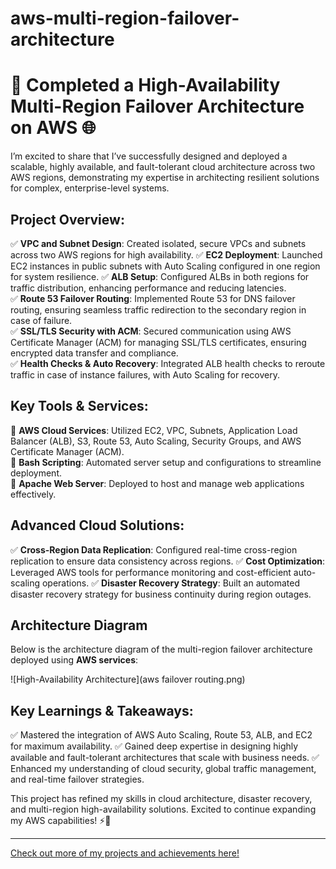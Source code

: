 # aws-multi-region-failover-architecture

# 🚀 Completed a High-Availability Multi-Region Failover Architecture on AWS 🌐

I’m excited to share that I’ve successfully designed and deployed a scalable, highly available, and fault-tolerant cloud architecture across two AWS regions, demonstrating my expertise in architecting resilient solutions for complex, enterprise-level systems. 

## Project Overview:
✅ **VPC and Subnet Design**: Created isolated, secure VPCs and subnets across two AWS regions for high availability. 
✅ **EC2 Deployment**: Launched EC2 instances in public subnets with Auto Scaling configured in one region for system resilience. 
✅ **ALB Setup**: Configured ALBs in both regions for traffic distribution, enhancing performance and reducing latencies.  
✅ **Route 53 Failover Routing**: Implemented Route 53 for DNS failover routing, ensuring seamless traffic redirection to the secondary region in case of failure.  
✅ **SSL/TLS Security with ACM**: Secured communication using AWS Certificate Manager (ACM) for managing SSL/TLS certificates, ensuring encrypted data transfer and compliance.  
✅ **Health Checks & Auto Recovery**: Integrated ALB health checks to reroute traffic in case of instance failures, with Auto Scaling for recovery. 

## Key Tools & Services:
🌟 **AWS Cloud Services**: Utilized EC2, VPC, Subnets, Application Load Balancer (ALB), S3, Route 53, Auto Scaling, Security Groups, and AWS Certificate Manager (ACM).  
🌟 **Bash Scripting**: Automated server setup and configurations to streamline deployment.  
🌟 **Apache Web Server**: Deployed to host and manage web applications effectively.

## Advanced Cloud Solutions:
✅ **Cross-Region Data Replication**: Configured real-time cross-region replication to ensure data consistency across regions. 
✅ **Cost Optimization**: Leveraged AWS tools for performance monitoring and cost-efficient auto-scaling operations. 
✅ **Disaster Recovery Strategy**: Built an automated disaster recovery strategy for business continuity during region outages. 

## Architecture Diagram

Below is the architecture diagram of the multi-region failover architecture deployed using **AWS services**:

![High-Availability Architecture](aws failover routing.png)

## Key Learnings & Takeaways:
✅ Mastered the integration of AWS Auto Scaling, Route 53, ALB, and EC2 for maximum availability.
✅ Gained deep expertise in designing highly available and fault-tolerant architectures that scale with business needs. 
✅ Enhanced my understanding of cloud security, global traffic management, and real-time failover strategies. 

This project has refined my skills in cloud architecture, disaster recovery, and multi-region high-availability solutions. Excited to continue expanding my AWS capabilities! ⚡🎯

---
[Check out more of my projects and achievements here!](https://www.linkedin.com/posts/vignesh-kumar-80853320b_cloudcomputing-devops-highavailability-activity-7276608767062953986-BQue?utm_source=share&utm_medium=member_desktop)
